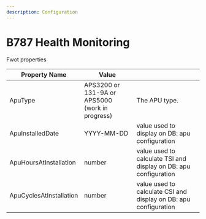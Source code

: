```yaml
---
description: Configuration
---
```


# B787 Health Monitoring

Fwot properties

| Property Name           | Value                                           |                                                                   |
| ----------------------- | ----------------------------------------------- | ----------------------------------------------------------------- |
| ApuType                 | APS3200 or 131-9A or APS5000 (work in progress) | The APU type.                                                     |
| ApuInstalledDate        | YYYY-MM-DD                                      | value used to display  on DB: apu configuration                   |
| ApuHoursAtInstallation  | number                                          | value used to calculate TSI and display  on DB: apu configuration |
| ApuCyclesAtInstallation | number                                          | value used to calculate CSI and display  on DB: apu configuration |

